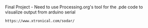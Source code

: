 Final Project
    - Need to use Processing.org's tool for the .pde code to visualize output from arduino serial
    
    
    
    https://www.xtronical.com/sodar/
